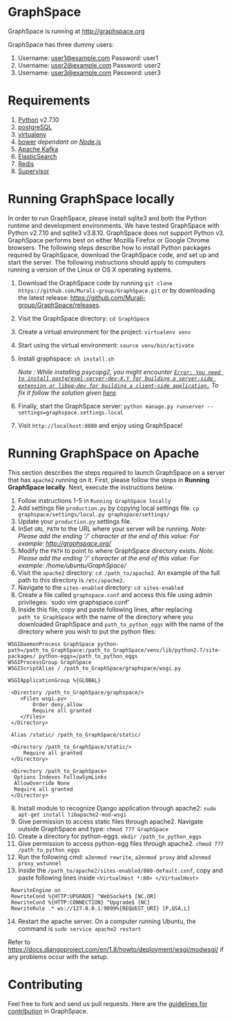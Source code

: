 GraphSpace 
================

GraphSpace is running at http://graphspace.org

GraphSpace has three dummy users: 

1. Username: user1@example.com Password: user1
2. Username: user2@example.com Password: user2
3. Username: user3@example.com Password: user3

Requirements
===================================
1. [Python](https://askubuntu.com/a/101595) v2.7.10
2. [postgreSQL](https://github.com/Murali-group/GraphSpace/wiki/PostgreSQL-Installation)
3. [virtualenv](https://virtualenv.pypa.io/en/stable/installation/)
4. [bower](https://bower.io/) _dependant on [Node.js](https://github.com/Murali-group/GraphSpace/wiki/Install-Node.js)_
5. [Apache Kafka](https://github.com/Murali-group/GraphSpace/wiki/Install-Apache-Kafka)
6. [ElasticSearch](https://github.com/Murali-group/GraphSpace/wiki/Steps-for-setting-up-ElasticSearch-on-AWS)
7. [Redis](https://github.com/Murali-group/GraphSpace/wiki/Install-Redis)
8. [Supervisor](http://supervisord.org/installing.html#installing-via-pip)

Running GraphSpace locally
===================================

In order to run GraphSpace, please install sqlite3 and both the Python runtime and development environments. We have tested GraphSpace with Python v2.7.10 and sqlite3 v3.8.10. GraphSpace does not support Python v3. GraphSpace performs best on either Mozilla Firefox or Google Chrome browsers. The following steps describe how to install Python packages required by GraphSpace, download the GraphSpace code, and set up and start the server.  The following instructions should apply to computers running a version of the Linux or OS X operating systems.

1. Download the GraphSpace code by running `git clone https://github.com/Murali-group/GraphSpace.git` or by downloading the latest release: https://github.com/Murali-group/GraphSpace/releases.
2. Visit the GraphSpace directory: `cd GraphSpace`
3. Create a virtual environment for the project: `virtualenv venv`
4. Start using the virtual environment: `source venv/bin/activate`
5. Install graphspace: `sh install.sh`
   
   _Note : While installing psycopg2, you might encounter 
   [```Error: You need to install postgresql-server-dev-X.Y for building a server-side extension or libpq-dev for building a client-side application.```](https://stackoverflow.com/q/28253681/4646197)
   To fix it follow the solution given [here](https://stackoverflow.com/a/28254860/4646197)._
6. Finally, start the GraphSpace server: `python manage.py runserver --settings=graphspace.settings.local`
7. Visit `http://localhost:8080` and enjoy using GraphSpace!

Running GraphSpace on Apache
===================================

This section describes the steps required to launch GraphSpace on a server that has `apache2` running on it.  First, please follow the steps in **Running GraphSpace locally**.  Next, execute the instructions below. 

1. Follow instructions 1-5 in `Running GraphSpace locally`
2. Add settings file `production.py` by copying local settings file. `cp graphspace/settings/local.py graphspace/settings/`
3. Update your `production.py` settings file.
  1. InSet `URL_PATH` to the URL where your server will be running.  *Note: Please add the ending '/' character at the end of this value: For example: http://graphspace.org/*
  2. Modify the `PATH` to point to where GraphSpace directory exists.  *Note: Please add the ending '/' character at the end of this value: For example: /home/ubuntu/GraphSpace/*
4. Visit the `apache2` directory: `cd /path_to/apache2`. An example of the full path to this directory is `/etc/apache2`.
5. Navigate to the `sites-enabled` directory: `cd sites-enabled`
6. Create a file called `graphspace.conf` and access this file using admin privileges: `sudo vim graphspace.conf'
7. Inside this file, copy and paste following lines, after replacing `path_to_GraphSpace` with the name of the directory where you downloaded GraphSpace and `path_to_python_eggs` with the name of the directory where you wish to put the python files:

 ```
WSGIDaemonProcess GraphSpace python-path=/path_to_GraphSpace:/path_to_GraphSpace/venv/lib/python2.7/site-packages/ python-eggs=/path_to_python_eggs
WSGIProcessGroup GraphSpace
WSGIScriptAlias / /path_to_GraphSpace/graphspace/wsgi.py

WSGIApplicationGroup %{GLOBAL}

  <Directory /path_to_GraphSpace/graphspace/>
     <Files wsgi.py>
         Order deny,allow
         Require all granted
     </Files>
  </Directory>
  
  Alias /static/ /path_to_GraphSpace/static/
  
  <Directory /path_to_GraphSpace/static/>
      Require all granted
  </Directory>
  
  <Directory /path_to_GraphSpace>
   Options Indexes FollowSymLinks
   AllowOverride None
   Require all granted
  </Directory>
 ```
 
8. Install module to recognize Django application through apache2: `sudo apt-get install libapache2-mod-wsgi`
9. Give permission to access static files through apache2.  Navigate outside GraphSpace and type: `chmod 777 GraphSpace`
10. Create a directory for python-eggs. `mkdir /path_to_python_eggs`
11. Give permission to access python-egg files through apache2. `chmod 777 /path_to_python_eggs`
12. Run the following cmd: ``` a2enmod rewrite ```, ``` a2enmod proxy ``` and ``` a2enmod proxy_wstunnel ```
13. Inside the `/path_to/apache2/sites-enabled/000-default.conf`, copy and paste following lines inside ``` <VirtualHost *:80> </VirtualHost> ```
 ```
  RewriteEngine on
  RewriteCond %{HTTP:UPGRADE} ^WebSocket$ [NC,OR]
  RewriteCond %{HTTP:CONNECTION} ^Upgrade$ [NC]
  RewriteRule .* ws://127.0.0.1:9099%{REQUEST_URI} [P,QSA,L]
 ```
14. Restart the apache server. On a computer running Ubuntu, the command is `sudo service apache2 restart`

Refer to https://docs.djangoproject.com/en/1.8/howto/deployment/wsgi/modwsgi/ if any problems occur with the setup.


Contributing
=================

Feel free to fork and send us pull requests. Here are the [guidelines for contribution](https://github.com/Murali-group/GraphSpace/blob/master/CONTRIBUTING.md) in GraphSpace.
